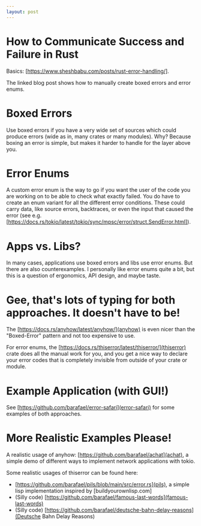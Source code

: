 ```yaml
---
layout: post
---
```


# How to Communicate Success and Failure in Rust

Basics: [https://www.sheshbabu.com/posts/rust-error-handling/].

The linked blog post shows how to manually create boxed errors and error enums.

# Boxed Errors

Use boxed errors if you have a very wide set of sources which could produce errors (wide as in, many crates or many modules). Why? Because boxing an error is simple, but makes it harder to handle for the layer above you.

# Error Enums

A custom error enum is the way to go if you want the user of the code you are working on to be able to check what exactly failed. You do have to create an enum variant for all the different error conditions. These could carry data, like source errors, backtraces, or even the input that caused the error (see e.g. [https://docs.rs/tokio/latest/tokio/sync/mpsc/error/struct.SendError.html]).

# Apps vs. Libs?

In many cases, applications use boxed errors and libs use error enums. But there are also counterexamples. I personally like error enums quite a bit, but this is a question of ergonomics, API design, and maybe taste.

# Gee, that's lots of typing for both approaches. It doesn't have to be! 

The [https://docs.rs/anyhow/latest/anyhow/](anyhow) is even nicer than the "Boxed-Error" pattern and not too expensive to use.

For error enums, the [https://docs.rs/thiserror/latest/thiserror/](thiserror) crate does all the manual work for you, and you get a nice way to declare your error codes that is completely invisible from outside of your crate or module.

# Example Application (with GUI!)

See [https://github.com/barafael/error-safari](error-safari) for some examples of both approaches.

# More Realistic Examples Please!

A realistic usage of anyhow: [https://github.com/barafael/achat](achat), a simple demo of different ways to implement network applications with tokio.

Some realistic usages of thiserror can be found here:

* [https://github.com/barafael/pils/blob/main/src/error.rs](pils), a simple lisp implementation inspired by [buildyourownlisp.com]
* (Silly code) [https://github.com/barafael/famous-last-words](famous-last-words)
* (Silly code) [https://github.com/barafael/deutsche-bahn-delay-reasons](Deutsche Bahn Delay Reasons)
